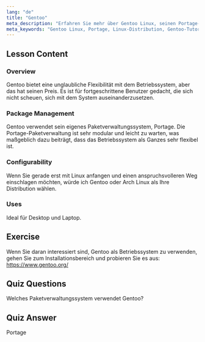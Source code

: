 ```yaml
---
lang: "de"
title: "Gentoo"
meta_description: "Erfahren Sie mehr über Gentoo Linux, seinen Portage-Paketmanager und seine hohe Konfigurierbarkeit. Entdecken Sie, ob diese flexible Distribution für Ihre fortgeschrittene Linux-Reise geeignet ist."
meta_keywords: "Gentoo Linux, Portage, Linux-Distribution, Gentoo-Tutorial, Linux für Anfänger, Linux-Anleitung, Gentoo-Konfigurierbarkeit"
---
```


## Lesson Content

### Overview

Gentoo bietet eine unglaubliche Flexibilität mit dem Betriebssystem, aber das hat seinen Preis. Es ist für fortgeschrittene Benutzer gedacht, die sich nicht scheuen, sich mit dem System auseinanderzusetzen.

### Package Management

Gentoo verwendet sein eigenes Paketverwaltungssystem, Portage. Die Portage-Paketverwaltung ist sehr modular und leicht zu warten, was maßgeblich dazu beiträgt, dass das Betriebssystem als Ganzes sehr flexibel ist.

### Configurability

Wenn Sie gerade erst mit Linux anfangen und einen anspruchsvolleren Weg einschlagen möchten, würde ich Gentoo oder Arch Linux als Ihre Distribution wählen.

### Uses

Ideal für Desktop und Laptop.

## Exercise

Wenn Sie daran interessiert sind, Gentoo als Betriebssystem zu verwenden, gehen Sie zum Installationsbereich und probieren Sie es aus: <https://www.gentoo.org/>

## Quiz Questions

Welches Paketverwaltungssystem verwendet Gentoo?

## Quiz Answer

Portage
